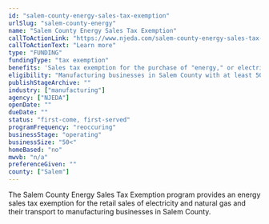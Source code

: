 ```yaml
---
id: "salem-county-energy-sales-tax-exemption"
urlSlug: "salem-county-energy"
name: "Salem County Energy Sales Tax Exemption"
callToActionLink: "https://www.njeda.com/salem-county-energy-sales-tax-exemption/"
callToActionText: "Learn more"
type: "FUNDING"
fundingType: "tax exemption"
benefits: 'Sales tax exemption for the purchase of "energy," or electricity and natural gas, for use at the facility.'
eligibility: "Manufacturing businesses in Salem County with at least 50 employees. At least 50% of employees must be involved in the manufacturing process. The energy and utility services must be consumed exclusively at the facility."
publishStageArchive: ""
industry: ["manufacturing"]
agency: ["NJEDA"]
openDate: ""
dueDate: ""
status: "first-come, first-served"
programFrequency: "reoccuring"
businessStage: "operating"
businessSize: "50<"
homeBased: "no"
mwvb: "n/a"
preferenceGiven: ""
county: ["Salem"]
---
```


The Salem County Energy Sales Tax Exemption program provides an energy sales tax exemption for the retail sales of electricity and natural gas and their transport to manufacturing businesses in Salem County.
